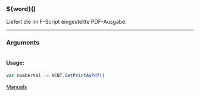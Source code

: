 ﻿### ${word}()
Liefert die im F-Script eingestellte PDF-Ausgabe.

----

### Arguments
```ts
```
#### Usage:
```ts
var numberVal := XCNT.GetPrintAsPdf()
```

[Manuals](https://manuals.opacc.ch/docs/doku2401/F-Script/ScriptBlockFunc.XCNT.GetPrintAsPdf.html)
